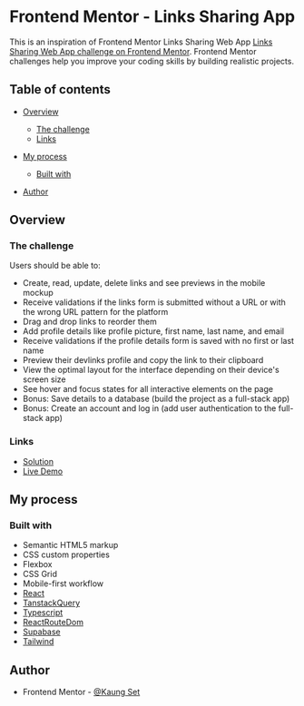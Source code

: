 # Frontend Mentor - Links Sharing App

This is an inspiration of Frontend Mentor Links Sharing Web App [Links Sharing Web App challenge on Frontend Mentor](https://www.frontendmentor.io/challenges/linksharing-app-Fbt7yweGsT). Frontend Mentor challenges help you improve your coding skills by building realistic projects.

## Table of contents

- [Overview](#overview)
  - [The challenge](#the-challenge)
  - [Links](#links)
- [My process](#my-process)
  - [Built with](#built-with)

- [Author](#author)


## Overview

### The challenge

Users should be able to:

- Create, read, update, delete links and see previews in the mobile mockup
- Receive validations if the links form is submitted without a URL or with the wrong URL pattern for the platform
- Drag and drop links to reorder them
- Add profile details like profile picture, first name, last name, and email
- Receive validations if the profile details form is saved with no first or last name
- Preview their devlinks profile and copy the link to their clipboard
- View the optimal layout for the interface depending on their device's screen size
- See hover and focus states for all interactive elements on the page
- Bonus: Save details to a database (build the project as a full-stack app)
- Bonus: Create an account and log in (add user authentication to the full-stack app)


### Links

- [Solution](https://github.com/erke31-2/FEM-DevLinksShare)
- [Live Demo](https://devlinksshare.vercel.app/)

## My process

### Built with

- Semantic HTML5 markup
- CSS custom properties
- Flexbox
- CSS Grid
- Mobile-first workflow
- [React](https://reactjs.org/)
- [TanstackQuery](https://tanstack.com/query/latest/)
- [Typescript](https://www.typescriptlang.org/)
- [ReactRouteDom](https://reactrouter.com/en/main)
- [Supabase](https://supabase.com/)
- [Tailwind](https://tailwindcss.com/)


## Author

- Frontend Mentor - [@Kaung Set](https://www.frontendmentor.io/profile/erke31-2)


